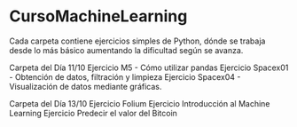 # CursoMachineLearning
Cada carpeta contiene ejercicios simples de Python, dónde se trabaja desde lo más básico aumentando la dificultad según se avanza. 


Carpeta del Día 11/10
Ejercicio M5 - Cómo utilizar pandas
Ejercicio Spacex01 - Obtención de datos, filtración y limpieza
Ejercicio Spacex04 - Visualización de datos mediante gráficas.

Carpeta del Día 13/10
Ejercicio  Folium
Ejercicio Introducción al Machine Learning
Ejercicio Predecir el valor del Bitcoin
